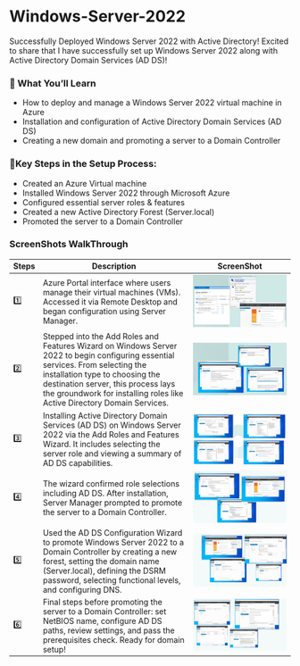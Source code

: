 # Windows-Server-2022
Successfully Deployed Windows Server 2022 with Active Directory! 
Excited to share that I have successfully set up Windows Server 2022 along with Active Directory Domain Services (AD DS)! 

### 🧠 What You’ll Learn
- How to deploy and manage a Windows Server 2022 virtual machine in Azure
- Installation and configuration of Active Directory Domain Services (AD DS)
- Creating a new domain and promoting a server to a Domain Controller

### 🔹Key Steps in the Setup Process:
- Created an Azure Virtual machine
- Installed Windows Server 2022 through Microsoft Azure
- Configured essential server roles & features
- Created a new Active Directory Forest (Server.local)
- Promoted the server to a Domain Controller

### ScreenShots WalkThrough
| Steps | Description | ScreenShot |
|-------|-------------|------------|
|  1️⃣  | Azure Portal interface where users manage their virtual machines (VMs). Accessed it via Remote Desktop and began configuration using Server Manager. | ![Image Alt](https://github.com/Shaifalim02/Windows_Server_2022/blob/8990e543770d816af5d0fbb52cf10a2ac3182821/image.png) |
| 2️⃣   | Stepped into the Add Roles and Features Wizard on Windows Server 2022 to begin configuring essential services. From selecting the installation type to choosing the destination server, this process lays the groundwork for installing roles like Active Directory Domain Services. | ![Image Alt](https://github.com/Shaifalim02/Windows_Server_2022/blob/7016a5884228af6273629b74566805a92eb187f4/image%201.png) |
| 3️⃣   | Installing Active Directory Domain Services (AD DS) on Windows Server 2022 via the Add Roles and Features Wizard. It includes selecting the server role and viewing a summary of AD DS capabilities. | ![Image Alt](https://github.com/Shaifalim02/Windows_Server_2022/blob/68191814b846196a0190463d8edcac2bdaac953a/image%202.png) |
| 4️⃣   | The wizard confirmed role selections including AD DS. After installation, Server Manager prompted to promote the server to a Domain Controller. | ![Image Alt](https://github.com/Shaifalim02/Windows_Server_2022/blob/030b1d5b31e62522944b8084e685fdb8233e5ac1/image%203.png) |
| 5️⃣   | Used the AD DS Configuration Wizard to promote Windows Server 2022 to a Domain Controller by creating a new forest, setting the domain name (Server.local), defining the DSRM password, selecting functional levels, and configuring DNS. | ![Image Alt](https://github.com/Shaifalim02/Windows_Server_2022/blob/1901968221281fbda80fdcb6b62bc24908d4e61c/image%204.png) |
| 6️⃣   | Final steps before promoting the server to a Domain Controller: set NetBIOS name, configure AD DS paths, review settings, and pass the prerequisites check. Ready for domain setup!   | ![Image Alt](https://github.com/Shaifalim02/Windows_Server_2022/blob/1901968221281fbda80fdcb6b62bc24908d4e61c/image%205.png) |


